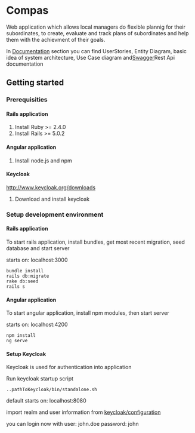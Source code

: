# Compas

Web application which allows local managers do flexible plannig for their subordinates, to create, evaluate and track plans of subordinates and help them with the achievment of their goals.

In [Documentation](https://github.com/mpenaz/compas/tree/master/documentation) section you can find UserStories, Entity Diagram, basic idea of system architecture, Use Case diagram and[Swagger](http://editor.swagger.io/#/)Rest Api documentation
## Getting started
### Prerequisities
#### Rails application 
1) Install Ruby >= 2.4.0
2) Install Rails >= 5.0.2

#### Angular application
1) Install node.js and npm 

#### Keycloak 
http://www.keycloak.org/downloads
1) Download and install keycloak

### Setup development environment

#### Rails application
To start rails application, install bundles, get most recent migration, seed database and start server

starts on: localhost:3000
```
bundle install
rails db:migrate
rake db:seed
rails s
```

#### Angular application
To start angular application, install npm modules, then start server

starts on: localhost:4200 
```
npm install 
ng serve
```

#### Setup Keycloak 
Keycloak is used for authentication into application

Run keycloak startup script
```
..pathToKeycloak/bin/standalone.sh
```
default starts on: localhost:8080

import realm and user information from [keycloak/configuration](https://github.com/mpenaz/compas/tree/master/keycloak-configuration)

you can login now with user: john.doe password: john


## 




